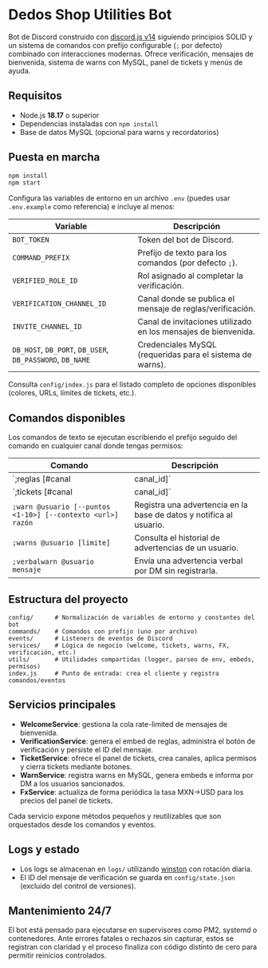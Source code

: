 # Dedos Shop Utilities Bot

Bot de Discord construido con [discord.js v14](https://discord.js.org/#/) siguiendo principios SOLID y un sistema de comandos con prefijo configurable (`;` por defecto) combinado con interacciones modernas.
Ofrece verificación, mensajes de bienvenida, sistema de warns con MySQL, panel de tickets y menús de ayuda.

## Requisitos
- Node.js **18.17** o superior
- Dependencias instaladas con `npm install`
- Base de datos MySQL (opcional para warns y recordatorios)

## Puesta en marcha
```bash
npm install
npm start
```

Configura las variables de entorno en un archivo `.env` (puedes usar `.env.example` como referencia) e incluye al menos:

| Variable | Descripción |
| --- | --- |
| `BOT_TOKEN` | Token del bot de Discord. |
| `COMMAND_PREFIX` | Prefijo de texto para los comandos (por defecto `;`). |
| `VERIFIED_ROLE_ID` | Rol asignado al completar la verificación. |
| `VERIFICATION_CHANNEL_ID` | Canal donde se publica el mensaje de reglas/verificación. |
| `INVITE_CHANNEL_ID` | Canal de invitaciones utilizado en los mensajes de bienvenida. |
| `DB_HOST`, `DB_PORT`, `DB_USER`, `DB_PASSWORD`, `DB_NAME` | Credenciales MySQL (requeridas para el sistema de warns). |

Consulta `config/index.js` para el listado completo de opciones disponibles (colores, URLs, límites de tickets, etc.).

## Comandos disponibles
Los comandos de texto se ejecutan escribiendo el prefijo seguido del comando en cualquier canal donde tengas permisos:

| Comando | Descripción |
| --- | --- |
| `;reglas [#canal|canal_id]` | Publica el mensaje de reglas con botón de verificación y menú de ayuda. |
| `;tickets [#canal|canal_id]` | Publica el panel de selección para abrir tickets. |
| `;warn @usuario [--puntos <1-10>] [--contexto <url>] razón` | Registra una advertencia en la base de datos y notifica al usuario. |
| `;warns @usuario [limite]` | Consulta el historial de advertencias de un usuario. |
| `;verbalwarn @usuario mensaje` | Envía una advertencia verbal por DM sin registrarla. |

## Estructura del proyecto
```
config/      # Normalización de variables de entorno y constantes del bot
commands/    # Comandos con prefijo (uno por archivo)
events/      # Listeners de eventos de Discord
services/    # Lógica de negocio (welcome, tickets, warns, FX, verificación, etc.)
utils/       # Utilidades compartidas (logger, parseo de env, embeds, permisos)
index.js     # Punto de entrada: crea el cliente y registra comandos/eventos
```

## Servicios principales
- **WelcomeService**: gestiona la cola rate-limited de mensajes de bienvenida.
- **VerificationService**: genera el embed de reglas, administra el botón de verificación y persiste el ID del mensaje.
- **TicketService**: ofrece el panel de tickets, crea canales, aplica permisos y cierra tickets mediante botones.
- **WarnService**: registra warns en MySQL, genera embeds e informa por DM a los usuarios sancionados.
- **FxService**: actualiza de forma periódica la tasa MXN→USD para los precios del panel de tickets.

Cada servicio expone métodos pequeños y reutilizables que son orquestados desde los comandos y eventos.

## Logs y estado
- Los logs se almacenan en `logs/` utilizando [winston](https://github.com/winstonjs/winston) con rotación diaria.
- El ID del mensaje de verificación se guarda en `config/state.json` (excluido del control de versiones).

## Mantenimiento 24/7
El bot está pensado para ejecutarse en supervisores como PM2, systemd o contenedores. Ante errores fatales o rechazos sin capturar, estos se registran con claridad y el proceso finaliza con código distinto de cero para permitir reinicios controlados.
